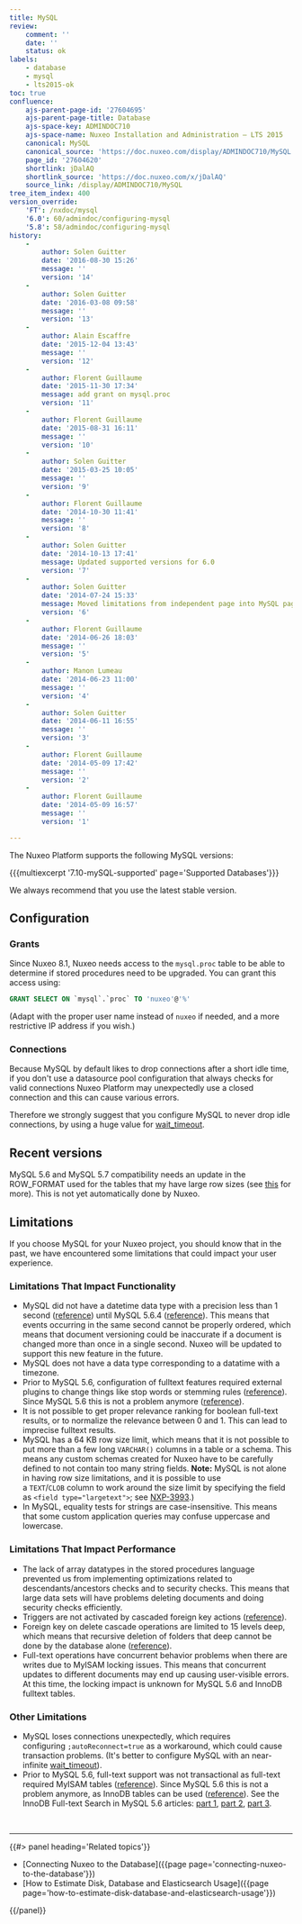 ```yaml
---
title: MySQL
review:
    comment: ''
    date: ''
    status: ok
labels:
    - database
    - mysql
    - lts2015-ok
toc: true
confluence:
    ajs-parent-page-id: '27604695'
    ajs-parent-page-title: Database
    ajs-space-key: ADMINDOC710
    ajs-space-name: Nuxeo Installation and Administration — LTS 2015
    canonical: MySQL
    canonical_source: 'https://doc.nuxeo.com/display/ADMINDOC710/MySQL'
    page_id: '27604620'
    shortlink: jDalAQ
    shortlink_source: 'https://doc.nuxeo.com/x/jDalAQ'
    source_link: /display/ADMINDOC710/MySQL
tree_item_index: 400
version_override:
    'FT': /nxdoc/mysql
    '6.0': 60/admindoc/configuring-mysql
    '5.8': 58/admindoc/configuring-mysql
history:
    -
        author: Solen Guitter
        date: '2016-08-30 15:26'
        message: ''
        version: '14'
    -
        author: Solen Guitter
        date: '2016-03-08 09:58'
        message: ''
        version: '13'
    -
        author: Alain Escaffre
        date: '2015-12-04 13:43'
        message: ''
        version: '12'
    -
        author: Florent Guillaume
        date: '2015-11-30 17:34'
        message: add grant on mysql.proc
        version: '11'
    -
        author: Florent Guillaume
        date: '2015-08-31 16:11'
        message: ''
        version: '10'
    -
        author: Solen Guitter
        date: '2015-03-25 10:05'
        message: ''
        version: '9'
    -
        author: Florent Guillaume
        date: '2014-10-30 11:41'
        message: ''
        version: '8'
    -
        author: Solen Guitter
        date: '2014-10-13 17:41'
        message: Updated supported versions for 6.0
        version: '7'
    -
        author: Solen Guitter
        date: '2014-07-24 15:33'
        message: Moved limitations from independent page into MySQL page
        version: '6'
    -
        author: Florent Guillaume
        date: '2014-06-26 18:03'
        message: ''
        version: '5'
    -
        author: Manon Lumeau
        date: '2014-06-23 11:00'
        message: ''
        version: '4'
    -
        author: Solen Guitter
        date: '2014-06-11 16:55'
        message: ''
        version: '3'
    -
        author: Florent Guillaume
        date: '2014-05-09 17:42'
        message: ''
        version: '2'
    -
        author: Florent Guillaume
        date: '2014-05-09 16:57'
        message: ''
        version: '1'

---
```

The Nuxeo Platform supports the following MySQL versions:

{{{multiexcerpt '7.10-mySQL-supported' page='Supported Databases'}}}

We always recommend that you use the latest stable version.

## Configuration

### Grants

Since Nuxeo 8.1, Nuxeo needs access to the `mysql.proc` table to be able to determine if stored procedures need to be upgraded. You can grant this access using:

```sql
GRANT SELECT ON `mysql`.`proc` TO 'nuxeo'@'%' 
```

(Adapt with the proper user name instead of `nuxeo` if needed, and a more restrictive IP address if you wish.)

### Connections

Because MySQL by default likes to drop connections after a short idle time, if you don't use a datasource pool configuration that always checks for valid connections Nuxeo Platform may unexpectedly use a closed connection and this can cause various errors.

Therefore we strongly suggest that you configure MySQL to never drop idle connections, by using a huge value for&nbsp;[wait_timeout](http://dev.mysql.com/doc/refman/5.5/en/server-system-variables.html#sysvar_wait_timeout).

## Recent versions

MySQL 5.6 and MySQL 5.7 compatibility needs an update in the ROW_FORMAT used for the tables that my have large row sizes (see&nbsp;[this](http://dev.mysql.com/doc/refman/5.6/en/innodb-row-format-dynamic.html)&nbsp;for more). This is not yet automatically done by Nuxeo.

## Limitations

If you choose MySQL for your Nuxeo project, you should know that in the past, we have encountered some limitations that could impact your user experience.

### Limitations That Impact Functionality

*   MySQL did not have a datetime data type with a precision less than 1 second ([reference](http://dev.mysql.com/doc/refman/5.5/en/fractional-seconds.html)) until MySQL 5.6.4 ([reference](http://dev.mysql.com/doc/refman/5.6/en/fractional-seconds.html)). This means that events occurring in the same second cannot be properly ordered, which means that document versioning could be inaccurate if a document is changed more than once in a single second. Nuxeo will be updated to support this new feature in the future.
*   MySQL does not have a data type corresponding to a datatime with a timezone.
*   Prior to MySQL 5.6, configuration of fulltext features required external plugins to change things like stop words or stemming rules ([reference](http://dev.mysql.com/doc/refman/5.5/en/fulltext-stopwords.html)). Since MySQL 5.6 this is not a problem anymore ([reference](http://dev.mysql.com/doc/refman/5.6/en/fulltext-stopwords.html)).
*   It is not possible to get proper relevance ranking for boolean full-text results, or to normalize the relevance between 0 and 1\. This can lead to imprecise fulltext results.
*   MySQL has a 64 KB row size limit, which means that it is not possible to put more than a few long `VARCHAR()` columns in a table or a schema. This means any custom schemas created for Nuxeo have to be carefully defined to not contain too many string fields.
    **Note:** MySQL is not alone in having row size limitations, and it is possible to use a&nbsp;`TEXT`/`CLOB`&nbsp;column to work around the size limit by specifying the field as&nbsp;`<field type="largetext">`; see&nbsp;[NXP-3993](http://jira.nuxeo.com/browse/NXP-3993).)
*   In MySQL, equality tests for strings are case-insensitive. This means that some custom application queries may confuse uppercase and lowercase.

### Limitations That Impact Performance

*   The lack of array datatypes in the stored procedures language prevented us from implementing optimizations related to descendants/ancestors checks and to security checks. This means that large data sets will have problems deleting documents and doing security checks efficiently.
*   Triggers are not activated by cascaded foreign key actions ([reference](http://dev.mysql.com/doc/refman/5.5/en/innodb-foreign-key-constraints.html)).
*   Foreign key on delete cascade operations are limited to 15 levels deep, which means that recursive deletion of folders that deep cannot be done by the database alone ([reference](http://dev.mysql.com/doc/refman/5.5/en/innodb-foreign-key-constraints.html)).
*   Full-text operations have concurrent behavior problems when there are writes due to MyISAM locking issues. This means that concurrent updates to different documents may end up causing user-visible errors. At this time, the locking impact is unknown for MySQL 5.6 and InnoDB fulltext tables.

### Other Limitations

*   MySQL loses connections unexpectedly, which requires configuring&nbsp;`;autoReconnect=true`&nbsp;as a workaround, which could cause transaction problems. (It's better to configure MySQL with an near-infinite&nbsp;[wait_timeout](http://dev.mysql.com/doc/refman/5.5/en/server-system-variables.html#sysvar_wait_timeout)).
*   Prior to MySQL 5.6, full-text support was not transactional as full-text required MyISAM tables ([reference](http://dev.mysql.com/doc/refman/5.5/en/fulltext-search.html)). Since MySQL 5.6 this is not a problem anymore, as InnoDB tables can be used ([reference](http://dev.mysql.com/doc/refman/5.6/en/fulltext-search.html)). See the InnoDB Full-text Search in MySQL 5.6 articles:&nbsp;[part 1](http://www.mysqlperformanceblog.com/2013/02/26/myisam-vs-innodb-full-text-search-in-mysql-5-6-part-1/),&nbsp;[part 2](http://www.mysqlperformanceblog.com/2013/03/04/innodb-full-text-search-in-mysql-5-6-part-2-the-queries/),&nbsp;[part 3](http://www.mysqlperformanceblog.com/2013/07/31/innodb-full-text-search-in-mysql-5-6-part-3/).

&nbsp;

* * *

<div class="row" data-equalizer data-equalize-on="medium"><div class="column medium-6">{{#> panel heading='Related topics'}}

*   [Connecting Nuxeo to the Database]({{page page='connecting-nuxeo-to-the-database'}})
*   [How to Estimate Disk, Database and Elasticsearch Usage]({{page page='how-to-estimate-disk-database-and-elasticsearch-usage'}})

{{/panel}}</div><div class="column medium-6">

&nbsp;

</div></div>
